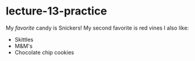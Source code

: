 # lecture-13-practice

My *favorite* candy is Snickers! My second favorite is red vines I also like:

- Skittles
- M&M's
- Chocolate chip cookies


